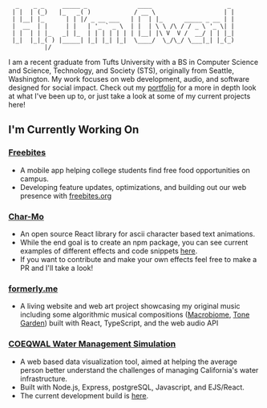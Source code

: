       _    _ _     _____ _              ____                     _ 
     | |  | (_)   |_   _( )            / __ \                   | |
     | |__| |_      | | |/ _ __ ___   | |  | |_      _____ _ __ | |
     |  __  | |     | |   | '_ ` _ \  | |  | \ \ /\ / / _ \ '_ \| |
     | |  | | |_   _| |_  | | | | | | | |__| |\ V  V /  __/ | | |_|
     |_|  |_|_( ) |_____| |_| |_| |_|  \____/  \_/\_/ \___|_| |_(_)
              |/                                                   
                                                                                                                                                                                  
I am a recent graduate from Tufts University with a BS in Computer Science and Science, Technology, and Society (STS), originally from Seattle, Washington. My work focuses on web development, audio, and software designed for social impact. Check out my [portfolio](https://owennjpr.github.io/portfolio/) for a more in depth look at what I've been up to, or just take a look at some of my current projects here!

## I'm Currently Working On
### [Freebites](https://www.freebites.org/)
- A mobile app helping college students find free food opportunities on campus.
- Developing feature updates, optimizations, and building out our web presence with [freebites.org](https://www.freebites.org/)

### [Char-Mo](https://github.com/owennjpr/Char-Mo)
- An open source React library for ascii character based text animations.
- While the end goal is to create an npm package, you can see current examples of different effects and code snippets [here](https://dynamic-text-tau.vercel.app/).
- If you want to contribute and make your own effects feel free to make a PR and I'll take a look!

### [formerly.me](https://formerly.me/)
- A living website and web art project showcasing my original music including some algorithmic musical compositions ([Macrobiome](https://formerly.me/macrobiome), [Tone Garden](https://formerly.me/tonegarden)) built with React, TypeScript, and the web audio API

### [COEQWAL Water Management Simulation](https://github.com/owennjpr/COEQWAL-WebGame)
- A web based data visualization tool, aimed at helping the average person better understand the challenges of managing California's water infrastructure.
- Built with Node.js, Express, postgreSQL, Javascript, and EJS/React.
- The current development build is [here](https://cal-water-vis.vercel.app/).



<!--
### [PeakSynth](https://github.com/owennjpr/PeakSynth-Audio-Plugin)
- An audio plugin created with the JUCE framework, capable of interfacing with any Digital Audio Workstation.
- A mix between a synthesizer and a sampler that uses IIR filtering to "play" an audio file with MIDI.
- User MIDI input is converted into a series of peak filters at frequencies corresponding to the notes being played. Depending on the character of the audio file being used, this can lead to a variety of outcomes.

### [Owlhead](https://github.com/gmccar05/owlhead)
- An ongoing research project with the Tufts University Human Factors IDEA Lab.
- Experimenting with alterations to perception in VR, including field of view increase, and accelerated turning rate.
- This repository consists of virtual test environments in the Unity Game Engine where we record user experiences and performance.

### Other
#### [Shredasaurus](https://owennjpr.itch.io/shredasaurus)
- Unity game developed with a team of 5 for the DinoJam 4 game jam
- Rated 5th out of 26 submissions so you know its gotta be good
#### [Lumina (Unity Game)](https://github.com/owennjpr/Summer2023Game)
- Working with [asendlakowski](https://github.com/asendlakowski) to build a 3D first-person exploration and puzzle game in Unity which will begin playtesting shortly.
#### [Charity Search](https://github.com/owennjpr/JumboHack2024_CharitySearch)
- Simple website built for the Tufts JumboHack hackathon with the aim of connecting users to accredited charities.
-->

<!--
**owennjpr/owennjpr** is a ✨ _special_ ✨ repository because its `README.md` (this file) appears on your GitHub profile.

Here are some ideas to get you started:

- 🔭 I’m currently working on ...
- 🌱 I’m currently learning ...
- 👯 I’m looking to collaborate on ...
- 🤔 I’m looking for help with ...
- 💬 Ask me about ...
- 📫 How to reach me: ...
- 😄 Pronouns: ...
- ⚡ Fun fact: ...
-->
